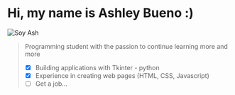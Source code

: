 <html>
  <head>
    <title>Hi, I'm Ashley</title>
  </head>
<body background-color: "#pink">
</body>
</html>



# **Hi, my name is Ashley Bueno :)**

![Soy Ash](https://i.pinimg.com/originals/37/88/f5/3788f590a3342071e16957d047bc43d3.gif)

> Programming student with the passion to continue learning more and more
> - [x] Building applications with Tkinter - python
> - [x] Experience in creating web pages (HTML, CSS, Javascript)
> - [ ] Get a job...
